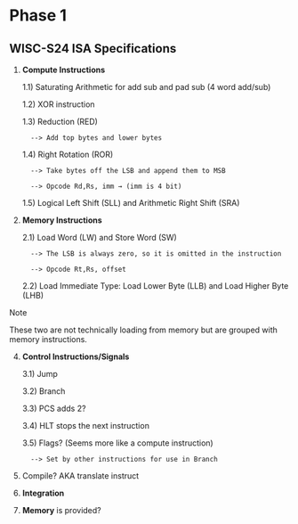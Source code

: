 # Phase 1
## WISC-S24 ISA Specifications
1) **Compute Instructions**

    1.1) Saturating Arithmetic for add sub and pad sub (4 word add/sub)

    1.2) XOR  instruction
   
    1.3) Reduction (RED)

         --> Add top bytes and lower bytes
   
    1.4) Right Rotation (ROR)

         --> Take bytes off the LSB and append them to MSB
   
         --> Opcode Rd,Rs, imm → (imm is 4 bit)

    1.5) Logical Left Shift (SLL) and Arithmetic Right Shift (SRA)
   
2) **Memory Instructions**
   
    2.1) Load Word (LW) and Store Word (SW)
   
         --> The LSB is always zero, so it is omitted in the instruction

         --> Opcode Rt,Rs, offset
   
    2.2) Load Immediate Type: Load Lower Byte (LLB) and Load Higher Byte (LHB)
>[!Note]
>These two are not technically loading from memory but are grouped with memory instructions.
   
4) **Control Instructions/Signals**
   
    3.1) Jump
   
    3.2) Branch
   
    3.3) PCS adds 2?
   
    3.4) HLT stops the next instruction
   
    3.5) Flags?	 (Seems more like a compute instruction)
   
         --> Set by other instructions for use in Branch
   
6) Compile? AKA translate instruct
   
7) **Integration**

8) **Memory** is provided?
